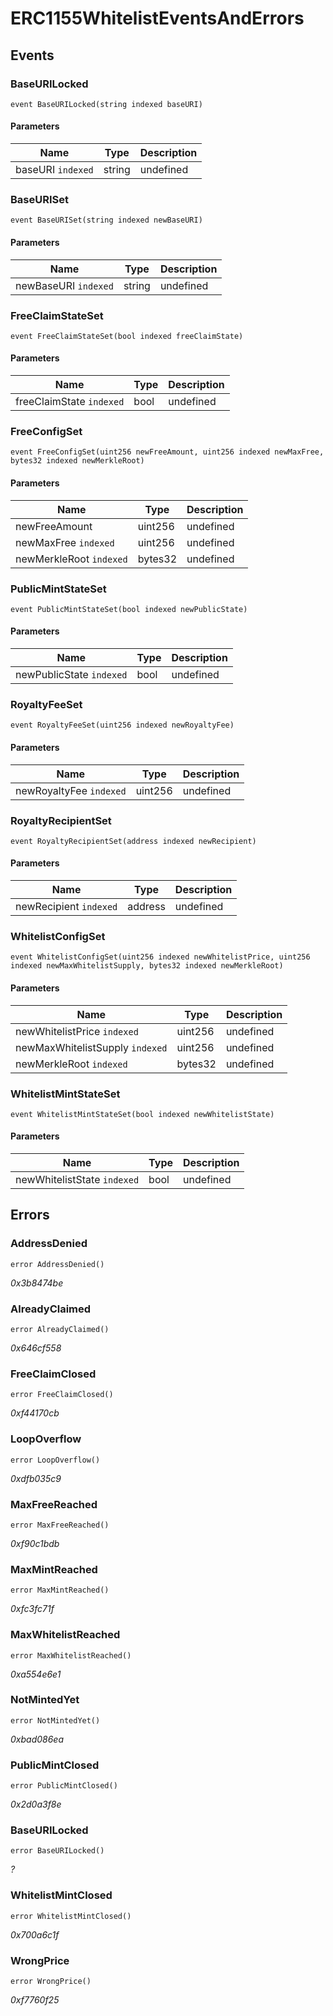 # ERC1155WhitelistEventsAndErrors

## Events

### BaseURILocked

```solidity
event BaseURILocked(string indexed baseURI)
```

#### Parameters

| Name              | Type   | Description |
| ----------------- | ------ | ----------- |
| baseURI `indexed` | string | undefined   |

### BaseURISet

```solidity
event BaseURISet(string indexed newBaseURI)
```

#### Parameters

| Name                 | Type   | Description |
| -------------------- | ------ | ----------- |
| newBaseURI `indexed` | string | undefined   |

### FreeClaimStateSet

```solidity
event FreeClaimStateSet(bool indexed freeClaimState)
```

#### Parameters

| Name                     | Type | Description |
| ------------------------ | ---- | ----------- |
| freeClaimState `indexed` | bool | undefined   |

### FreeConfigSet

```solidity
event FreeConfigSet(uint256 newFreeAmount, uint256 indexed newMaxFree, bytes32 indexed newMerkleRoot)
```

#### Parameters

| Name                    | Type    | Description |
| ----------------------- | ------- | ----------- |
| newFreeAmount           | uint256 | undefined   |
| newMaxFree `indexed`    | uint256 | undefined   |
| newMerkleRoot `indexed` | bytes32 | undefined   |

### PublicMintStateSet

```solidity
event PublicMintStateSet(bool indexed newPublicState)
```

#### Parameters

| Name                     | Type | Description |
| ------------------------ | ---- | ----------- |
| newPublicState `indexed` | bool | undefined   |

### RoyaltyFeeSet

```solidity
event RoyaltyFeeSet(uint256 indexed newRoyaltyFee)
```

#### Parameters

| Name                    | Type    | Description |
| ----------------------- | ------- | ----------- |
| newRoyaltyFee `indexed` | uint256 | undefined   |

### RoyaltyRecipientSet

```solidity
event RoyaltyRecipientSet(address indexed newRecipient)
```

#### Parameters

| Name                   | Type    | Description |
| ---------------------- | ------- | ----------- |
| newRecipient `indexed` | address | undefined   |

### WhitelistConfigSet

```solidity
event WhitelistConfigSet(uint256 indexed newWhitelistPrice, uint256 indexed newMaxWhitelistSupply, bytes32 indexed newMerkleRoot)
```

#### Parameters

| Name                            | Type    | Description |
| ------------------------------- | ------- | ----------- |
| newWhitelistPrice `indexed`     | uint256 | undefined   |
| newMaxWhitelistSupply `indexed` | uint256 | undefined   |
| newMerkleRoot `indexed`         | bytes32 | undefined   |

### WhitelistMintStateSet

```solidity
event WhitelistMintStateSet(bool indexed newWhitelistState)
```

#### Parameters

| Name                        | Type | Description |
| --------------------------- | ---- | ----------- |
| newWhitelistState `indexed` | bool | undefined   |

## Errors

### AddressDenied

```solidity
error AddressDenied()
```

_0x3b8474be_

### AlreadyClaimed

```solidity
error AlreadyClaimed()
```

_0x646cf558_

### FreeClaimClosed

```solidity
error FreeClaimClosed()
```

_0xf44170cb_

### LoopOverflow

```solidity
error LoopOverflow()
```

_0xdfb035c9_

### MaxFreeReached

```solidity
error MaxFreeReached()
```

_0xf90c1bdb_

### MaxMintReached

```solidity
error MaxMintReached()
```

_0xfc3fc71f_

### MaxWhitelistReached

```solidity
error MaxWhitelistReached()
```

_0xa554e6e1_

### NotMintedYet

```solidity
error NotMintedYet()
```

_0xbad086ea_

### PublicMintClosed

```solidity
error PublicMintClosed()
```

_0x2d0a3f8e_

### BaseURILocked

```solidity
error BaseURILocked()
```

_?_

### WhitelistMintClosed

```solidity
error WhitelistMintClosed()
```

_0x700a6c1f_

### WrongPrice

```solidity
error WrongPrice()
```

_0xf7760f25_
